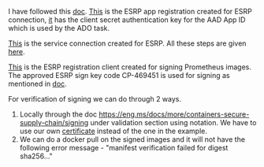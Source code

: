 I have followed this [doc](https://eng.ms/docs/more/containers-secure-supply-chain/signing).
[This](https://ms.portal.azure.com/#view/Microsoft_AAD_RegisteredApps/ApplicationMenuBlade/~/Overview/quickStartType~/null/sourceType/Microsoft_AAD_IAM/appId/73f8d5f9-b507-497f-b698-4ed00fcba5a3/objectId/cd14f76f-2797-4192-927e-65b7e37e9c26/isMSAApp~/false/defaultBlade/Overview/appSignInAudience/AzureADMyOrg/servicePrincipalCreated~/true) is the ESRP app registration created for ESRP connection, [it](https://ms.portal.azure.com/#view/Microsoft_AAD_RegisteredApps/ApplicationMenuBlade/~/Credentials/quickStartType~/null/sourceType/Microsoft_AAD_IAM/appId/73f8d5f9-b507-497f-b698-4ed00fcba5a3/objectId/cd14f76f-2797-4192-927e-65b7e37e9c26/isMSAApp~/false/defaultBlade/Overview/appSignInAudience/AzureADMyOrg/servicePrincipalCreated~/true) has the client secret authentication key for the AAD App ID which is used by the ADO task.

[This](https://github-private.visualstudio.com/azure/_settings/adminservices?resourceId=91213571-9b46-4675-91d5-fd997630bda6) is the service connection created for ESRP. All these steps are given [here](https://microsoft.sharepoint.com/teams/prss/Codesign/SitePages/ESRP%20ADO.aspx).

[This](https://portal.esrp.microsoft.com/Onboarding/AccountDetails?clientId=73f8d5f9-b507-497f-b698-4ed00fcba5a3) is the ESRP registration client created for signing Prometheus images. The approved ESRP sign key code CP-469451 is used for signing as mentioned in [doc](https://eng.ms/docs/more/containers-secure-supply-chain/signing).

For verification of signing we can do through 2 ways.

1. Locally through the doc https://eng.ms/docs/more/containers-secure-supply-chain/signing under validation section using notation. We have to use our own [certificate](https://ms.portal.azure.com/#view/Microsoft_Azure_KeyVault/ListObjectVersionsRBACBlade/~/overview/objectType/certificates/objectId/https%3A%2F%2Fesrpprometheuskv.vault.azure.net%2Fcertificates%2FESRPReqPrometheusCert/vaultResourceUri/%2Fsubscriptions%2F9b96ebbd-c57a-42d1-bbe9-b69296e4c7fb%2FresourceGroups%2FESRPPrometheus%2Fproviders%2FMicrosoft.KeyVault%2Fvaults%2FESRPPrometheusKV/vaultId/%2Fsubscriptions%2F9b96ebbd-c57a-42d1-bbe9-b69296e4c7fb%2FresourceGroups%2FESRPPrometheus%2Fproviders%2FMicrosoft.KeyVault%2Fvaults%2FESRPPrometheusKV) instead of the one in the example.
2. We can do a docker pull on the signed images and it will not have the following error message - "manifest verification failed for digest sha256..."
